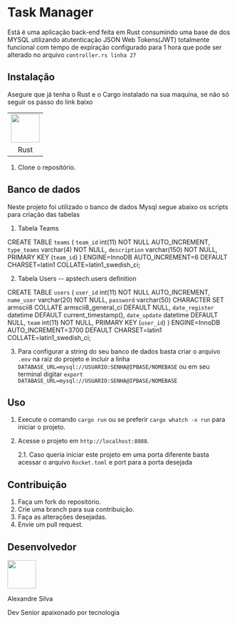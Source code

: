 # Task Manager


 Está é uma aplicação back-end feita em Rust consumindo uma base de dos MYSQL utilizando atutenticação JSON Web Tokens(JWT) totalmente funcional com tempo de expiração configurado para 1 hora que pode ser alterado no arquivo `controller.rs linha 27`

## Instalação
Asegure que já tenha o Rust e o Cargo instalado na sua maquina, se não só seguir os passo do link baixo

<table>
<tr>
<td align="center"><a href="https://www.rust-lang.org/pt-BR/learn/get-started" target="_blank" rel="noreferrer noopener" title="Instalar Rust"><img src="https://static-00.iconduck.com/assets.00/file-type-rust-icon-256x256-f81hgcmj.png" width="64" /></td>
</tr>
<tr>
<td align="center">Rust</td>
</tr>
</table>

1. Clone o repositório.

## Banco de dados
Neste projeto foi utilizado o banco de dados Mysql segue abaixo os scripts para criação das tabelas
1. Tabela Teams

CREATE TABLE `teams` (
  `team_id` int(11) NOT NULL AUTO_INCREMENT,
  `type_teams` varchar(4) NOT NULL,
  `description` varchar(150) NOT NULL,
  PRIMARY KEY (`team_id`)
) ENGINE=InnoDB AUTO_INCREMENT=6 DEFAULT CHARSET=latin1 COLLATE=latin1_swedish_ci;

2. Tabela Users
-- apstech.users definition

CREATE TABLE `users` (
  `user_id` int(11) NOT NULL AUTO_INCREMENT,
  `name_user` varchar(20) NOT NULL,
  `password` varchar(50) CHARACTER SET armscii8 COLLATE armscii8_general_ci DEFAULT NULL,
  `date_register` datetime DEFAULT current_timestamp(),
  `date_update` datetime DEFAULT NULL,
  `team` int(11) NOT NULL,
  PRIMARY KEY (`user_id`)
) ENGINE=InnoDB AUTO_INCREMENT=3700 DEFAULT CHARSET=latin1 COLLATE=latin1_swedish_ci;

3. Para configurar a string do seu banco de dados basta criar o arquivo `.env` na raiz do projeto e incluir a linha `DATABASE_URL=mysql://USUARIO:SENHA@IPBASE/NOMEBASE` ou em seu terminal digitar `export DATABASE_URL=mysql://USUARIO:SENHA@IPBASE/NOMEBASE`
   
## Uso

1. Execute o comando `cargo run` ou se preferir `cargo whatch -x run` para iniciar o projeto.
2. Acesse o projeto em `http://localhost:8088`.
   
   2.1. Caso queria iniciar este projeto em uma porta diferente basta acessar o arquivo `Rocket.toml` e port para a porta desejada

## Contribuição

1. Faça um fork do repositório.
2. Crie uma branch para sua contribuição.
3. Faça as alterações desejadas.
4. Envie um pull request.

## Desenvolvedor
<img src="https://scontent.fgru17-1.fna.fbcdn.net/v/t39.30808-1/310680803_5864470323564365_8168816820447016518_n.jpg?stp=dst-jpg_p200x200&_nc_cat=104&ccb=1-7&_nc_sid=7206a8&_nc_eui2=AeEadTE2Jx1deixSCz3hIEhnjtuZX7e2MMuO25lft7Ywy0F3sTdQl7gwX9l-t60eiUWEQE_jnVC1_wIqvN14O8Fs&_nc_ohc=hizvs__1QTcAX8OACQA&_nc_ht=scontent.fgru17-1.fna&oh=00_AfDeEBWemBdCe4DtSYixTH140u8CB9I5WjX9G37GWT8RYA&oe=649EC87B" width="64" />

Alexandre Silva

Dev Senior apaixonado por tecnologia
